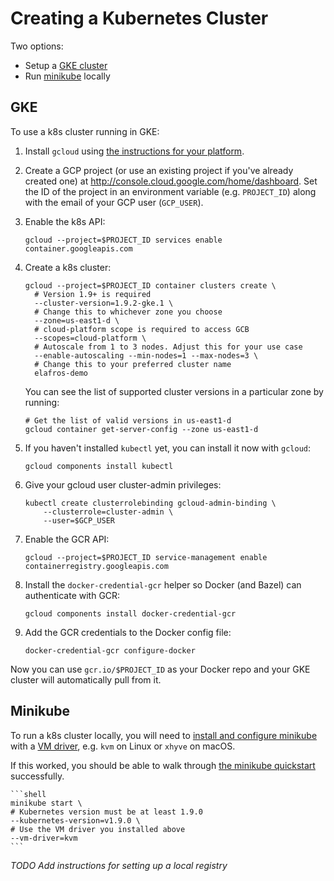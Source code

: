 # Creating a Kubernetes Cluster

Two options:

* Setup a [GKE cluster](#gke)
* Run [minikube](#minikube) locally

## GKE

To use a k8s cluster running in GKE:

1.  Install `gcloud` using
   [the instructions for your platform](https://cloud.google.com/sdk/downloads).

2.  Create a GCP project (or use an existing project if you've already created
    one) at http://console.cloud.google.com/home/dashboard. Set the ID of the
    project in an environment variable (e.g. `PROJECT_ID`) along with the email
    of your GCP user (`GCP_USER`).

3.  Enable the k8s API:

    ```shell
    gcloud --project=$PROJECT_ID services enable container.googleapis.com
    ```

4.  Create a k8s cluster:

    ```shell
    gcloud --project=$PROJECT_ID container clusters create \
      # Version 1.9+ is required
      --cluster-version=1.9.2-gke.1 \
      # Change this to whichever zone you choose
      --zone=us-east1-d \
      # cloud-platform scope is required to access GCB
      --scopes=cloud-platform \
      # Autoscale from 1 to 3 nodes. Adjust this for your use case
      --enable-autoscaling --min-nodes=1 --max-nodes=3 \
      # Change this to your preferred cluster name
      elafros-demo
    ```

    You can see the list of supported cluster versions in a particular zone
    by running:

    ```shell
    # Get the list of valid versions in us-east1-d
    gcloud container get-server-config --zone us-east1-d
    ```

5. If you haven't installed `kubectl` yet, you can install it now with `gcloud`:

    ```shell
    gcloud components install kubectl
    ```

6.  Give your gcloud user cluster-admin privileges:

    ```shell
    kubectl create clusterrolebinding gcloud-admin-binding \
        --clusterrole=cluster-admin \
        --user=$GCP_USER
    ```

7. Enable the GCR API:

   ```shell
   gcloud --project=$PROJECT_ID service-management enable containerregistry.googleapis.com
   ```

8. Install the `docker-credential-gcr` helper so Docker (and Bazel) can
   authenticate with GCR:

   ```shell
   gcloud components install docker-credential-gcr
   ```

9. Add the GCR credentials to the Docker config file:

   ```shell
   docker-credential-gcr configure-docker
   ```

Now you can use `gcr.io/$PROJECT_ID` as your Docker repo and your GKE
cluster will automatically pull from it.

## Minikube

To run a k8s cluster locally, you will need to [install and configure
minikube](https://github.com/kubernetes/minikube#minikube) with a [VM
driver](https://github.com/kubernetes/minikube#requirements), e.g. `kvm` on
Linux or `xhyve` on macOS.

If this worked, you should be able to walk through [the minikube
quickstart](https://github.com/kubernetes/minikube#quickstart) successfully.

    ```shell
    minikube start \
    # Kubernetes version must be at least 1.9.0
    --kubernetes-version=v1.9.0 \
    # Use the VM driver you installed above
    --vm-driver=kvm
    ```

_TODO Add instructions for setting up a local registry_
